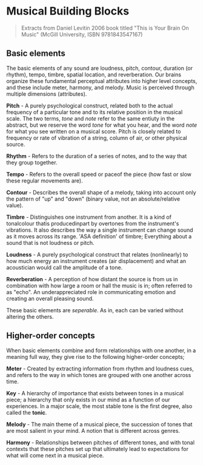 # Musical Building Blocks

> Extracts from Daniel Levitin 2006 book titled "This is Your Brain On Music"  (McGill University, ISBN 9781843547167)

## Basic elements

The basic elements of any sound are loudness, pitch, contour, duration (or rhythm), tempo, timbre, spatial location, and reverberation. Our brains organize these fundamental perceptual attributes into higher level concepts, and these include meter, harmony, and melody. Music is perceived through multiple dimensions (attributes).

**Pitch** - A purely psychological construct, related both to the actual frequency of a particular tone and to its relative position in the musical scale. The two terms, _tone_ and _note_ refer to the same entiuty in the abstract, but we reserve the word _tone_ for what you hear, and the word _note_ for what you see written on a musical score. Pitch is closely related to frequency or rate of vibration of a string, column of air, or other physical source.

**Rhythm** - Refers to the duration of a series of notes, and to the way that they group together.

**Tempo** - Refers to the overall speed or paceof the piece (how fast or slow these regular movements are).

**Contour** - Describes the overall shape of a melody, taking into account only the pattern of "up" and "down" (binary value, not an absolute/relative value).

**Timbre** - Distinguishes one instrument from another. It is a kind of tonalcolour thatis producedinpart by overtones from the instrument's vibrations. It also describes the way a single instrument can change sound as it moves across its range. 'ASA definition' of timbre; Everything about a sound that is not loudness or pitch.

**Loudness** - A purely psychological construct that relates (nonlinearly) to how much energy an instrument creates (air displacement) and what an acoustician would call the amplitude of a tone.

**Reverberation** - A perception of how distant the source is from us in combination with how large a room or hall the music is in; often referred to as "echo". An underappreciated role in communicating emotion and creating an overall pleasing sound.

These basic elements are _seperable_. As in, each can be varied without altering the others. 

## Higher-order concepts

When basic elements combine and form relationships with one another, in a meaning full way, they give rise to the following higher-order concepts;

**Meter** - Created by extracting information from rhythm and loudness cues, and refers to the way in which tones are grouped with one another across time.

**Key** - A hierarchy of importance that exists between tones in a musical piece; a hierarchy that only exists in our mind as a function of our experiences. In a major scale, the most stable tone is the first degree, also called the __tonic__.

**Melody** - The main theme of a musical piece, the succession of tones that are most salient in your mind. A notion that is different across genres.

**Harmony** - Relationships between pitches of different tones, and with tonal contexts that these pitches set up that ultimately lead to expectations for what will come next in a musical piece.


